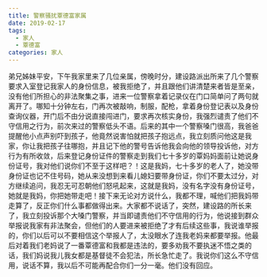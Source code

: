 ```yaml
---
title: 警察骚扰覃德富家属
date: 2019-02-17
tags:
  - 家人
  - 覃德富
categories: 家人
---
```

弟兄姊妹平安，下午我家里来了几位亲属，傍晚时分，建设路派出所来了几个警察要求入室登记我家人的身份信息，被我拒绝了，并且跟他们讲清楚来者皆是至亲，没有他们所担心的非法聚集之事，进来一位警察拿着记录仪在门口简单问了两句就离开了。哪知十分钟左右，门再次被敲响，制服，配枪，拿着身份登记表以及身份查询仪器，开门后不由分说直接闯进门，要求再次核实身份，我强烈谴责了他们不守信用之行为，前次来过的警察低头不语。后来的其中一个警察嗓门很高，我爸爸提醒他小点声别吓到孩子，他竟然说害怕就把孩子抱远点，我立刻质问他这是我家，你让我把孩子往哪抱，并且记下他的警号告诉他我会向他的领导投诉他，对方行为有所收敛，后来登记身份证件的警察走到我们七十多岁的覃妈妈面前让她说身份证号，我对他们说你们不至于这样吧？！这是我妈，七十多岁的老人了，她没带身份证也记不住号码，她从来没想到来看儿媳妇要带身份证，你们不要太过分，对方继续追问，我忍无可忍朝他们怒吼起来，这就是我妈，没有名字没有身份证号，她就是我妈，你把她带走吧！接下来无论对方说什么，我都不理，喊他们把我妈带走算了，反正你们什么事都做得出来。大家都不说话了，突然，建设路的所长来了，我立刻投诉那个大嗓门警察，并当即谴责他们不守信用的行为，他说接到群众举报说我家有非法聚会，但他们的人要进来被拒绝了才有后续这些事，我说谁举报的，你们以后可以不要相信这个举报人了，太没眼水了连我老妈来都要举报。他最后对着我们老妈说了一番覃德富和我都是违法的，要多劝我不要执迷不悟之类的话，我们妈说我儿我女都是基督徒不会犯法，所长急忙走了。我说你们这么不守信用，说话不算，我以后不可能再配合你们一分一毫。他们没有回应。
